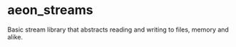 aeon_streams
============

Basic stream library that abstracts reading and writing to files, memory and alike.
